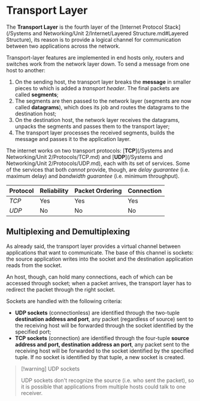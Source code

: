 # Transport Layer

The **Transport Layer** is the fourth layer of the [Internet Protocol Stack](/Systems and Networking/Unit 2/Internet/Layered Structure.md#Layered Structure), its reason is to provide a logical channel for communication between two applications across the network.

Transport-layer features are implemented in end hosts only, routers and switches work from the network layer down. To send a message from one host to another:

1. On the sending host, the transport layer breaks the **message** in smaller pieces to which is added a *transport header*. The final packets are called **segments**;
2. The segments are then passed to the network layer (segments are now called **datagrams**), which does its job and routes the datagrams to the destination host;
3. On the destination host, the network layer receives the datagrams, unpacks the segments and passes them to the transport layer;
4. The transport layer processes the received segments, builds the message and passes it to the application layer.

The internet works on two transport protocols: [**TCP**](/Systems and Networking/Unit 2/Protocols/TCP.md) and [**UDP**](/Systems and Networking/Unit 2/Protocols/UDP.md), each with its set of services. Some of the services that both *cannot* provide, though, are *delay guarantee* (i.e. maximum delay) and *bandwidth guarantee* (i.e. minimum throughput).

| **Protocol** | **Reliability** | **Packet Ordering** | **Connection** |
| ------------ | --------------- | ------------------- | -------------- |
| *TCP*        | Yes             | Yes                 | Yes            |
| *UDP*        | No              | No                  | No             |

## Multiplexing and Demultiplexing

As already said, the transport layer provides a virtual channel between applications that want to communicate. The base of this channel is sockets: the source application writes into the socket and the destination application reads from the socket.

An host, though, can hold many connections, each of which can be accessed through socket; when a packet arrives, the transport layer has to redirect the packet through the right socket.

Sockets are handled with the following criteria:
- **UDP sockets** (connectionless) are identified through the two-tuple **destination address and port**, any packet (regardless of source) sent to the receiving host will be forwarded through the socket identified by the specified port;
- **TCP sockets** (connection) are identified through the four-tuple **source address and port, destination address an port**, any packet sent to the receiving host will be forwarded to the socket identified by the specified tuple. If no socket is identified by that tuple, a new socket is created.

> [!warning] UDP sockets
> 
> UDP sockets don't recognize the source (i.e. who sent the packet), so it is possible that applications from multiple hosts could talk to one receiver.



